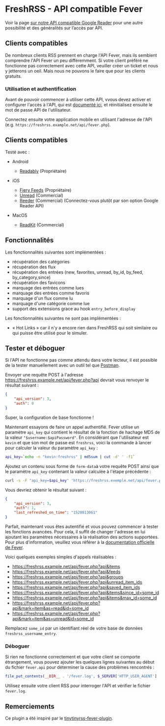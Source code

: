 # FreshRSS - API compatible Fever

Voir la page [sur notre API compatible Google Reader](06_Mobile_access.md)
pour une autre possibilité et des généralités sur l’accès par API.

## Clients compatibles

De nombreux clients RSS prennent en charge l'API Fever, mais ils semblent
comprendre l'API Fever un peu différemment. Si votre client préféré ne
fonctionne pas correctement avec cette API, veuiller créer un ticket et nous
y jetterons un oeil. Mais nous ne pouvons le faire que pour les clients
gratuits.

### Utilisation et authentification

Avant de pouvoir commencer à utiliser cette API, vvous devez activer et
configurer l'accès à l'API, qui est [documenté
ici](https://freshrss.github.io/FreshRSS/en/users/06_Mobile_access.html), et
réinitialisez ensuite le mot de passe API de l'utilisateur.

Connectez ensuite votre application mobile en utilisant l'adresse de l'API
(e.g. `https://freshrss.example.net/api/fever.php`).

## Clients compatibles

Testé avec :

* Android
  * [Readably](https://play.google.com/store/apps/details?id=com.isaiasmatewos.readably) (Propriétaire)

* iOS
  * [Fiery Feeds](https://apps.apple.com/app/fiery-feeds-rss-reader/id1158763303) (Propriétaire)
  * [Unread](https://apps.apple.com/app/unread-rss-reader/id1252376153) (Commercial)
  * [Reeder](https://www.reederapp.com/) (Commercial) (Connectez-vous plutôt par son option Google Reader API)

* MacOS
  * [ReadKit](https://apps.apple.com/app/readkit/id588726889) (Commercial)


## Fonctionnalités

Les fonctionnalités suivantes sont implémentées :

* récupération des catégories
* récupération des flux
* récupération des entrées (new, favorites, unread, by_id, by_feed,
  by_category,since)
* récupération des favicons
* marquage des entrées comme lues
* marquage des entrées comme favoris
* marquage d'un flux comme lu
* marquage d'une catégorie comme lue
* support des extensions grace au hook `entry_before_display`

Les fonctionnalités suivantes ne sont pas implémentées :

* « Hot Links » car il n'y a encore rien dans FreshRSS qui soit similaire ou
  qui puisse être utilisé pour le simuler.

## Tester et déboguer

Si l'API ne fonctionne pas comme attendu dans votre lecteur, il est possible
de la tester manuellement avec un outil tel que
[Postman](https://www.getpostman.com/).

Envoyer une requête POST à l'adresse
https://freshrss.example.net/api/fever.php?api devrait vous renvoyer le
résultat suivant :
```json
{
	"api_version": 3,
	"auth": 0
}
```
Super, la configuration de base fonctionne !

Maintenant essayons de faire un appel authentifié. Fever utilise un
paramètre `api_key` qui contient le résultat de la fonction de hachage MD5
de la valeur `"$username:$apiPassword"`. En considérant que l'utilisateur
est `kevin` et que son mot de passe est `freshrss`, voici la commande à
lancer pour calculer la valeur du paramètre `api_key` :

```sh
api_key=`echo -n "kevin:freshrss" | md5sum | cut -d' ' -f1`
```

Ajoutez un contenu sous forme de `form-data`à votre requête POST ainsi que
le paramètre `api_key` contenant la valeur calculée à l'étape précédente :

```sh
curl -s -F "api_key=$api_key" 'https://freshrss.exemple.net/api/fever.php?api'
```

Vous devriez obtenir le résultat suivant :
```json
{
	"api_version": 3,
	"auth": 1,
	"last_refreshed_on_time": "1520013061"
}
```
Parfait, maintenant vous êtes autentifié et vous pouvez commencer à tester
les fonctions avancées. Pour cela, il suffit de changer l'adresse en lui
ajoutant les paramètres nécessaires à la réalisation des actions
supportées. Pour plus d'information, veuillez vous référer à la
[documentation officielle de Fever](https://feedafever.com/api).

Voici quelques exemples simples d'appels réalisables :

* https://freshrss.example.net/api/fever.php?api&items
* https://freshrss.example.net/api/fever.php?api&feeds
* https://freshrss.example.net/api/fever.php?api&groups
* https://freshrss.example.net/api/fever.php?api&unread_item_ids
* https://freshrss.example.net/api/fever.php?api&saved_item_ids
* https://freshrss.example.net/api/fever.php?api&items&since_id=some_id
* https://freshrss.example.net/api/fever.php?api&items&max_id=some_id
* https://freshrss.example.net/api/fever.php?api&mark=item&as=read&id=some_id
* https://freshrss.example.net/api/fever.php?api&mark=item&as=unread&id=some_id

Remplacez `some_id` par un identifiant réel de votre base de données
`freshrss_username_entry`.

### Déboguer

Si rien ne fonctionne correctement et que votre client se comporte
étrangement, vous pouvez ajouter les quelques lignes suivantes au début du
fichier `fever.api` pour déterminer la cause des problèmes rencontrés :

```php
file_put_contents(__DIR__ . '/fever.log', $_SERVER['HTTP_USER_AGENT'] . ': ' . json_encode($_REQUEST) . PHP_EOL, FILE_APPEND);
```

Utilisez ensuite votre client RSS pour interroger l'API et vérifier le
fichier `fever.log`.

## Remerciements

Ce plugin a été inspiré par le
[tinytinyrss-fever-plugin](https://github.com/dasmurphy/tinytinyrss-fever-plugin).
